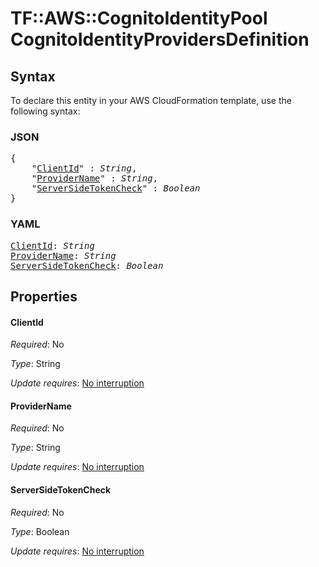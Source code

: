# TF::AWS::CognitoIdentityPool CognitoIdentityProvidersDefinition

## Syntax

To declare this entity in your AWS CloudFormation template, use the following syntax:

### JSON

<pre>
{
    "<a href="#clientid" title="ClientId">ClientId</a>" : <i>String</i>,
    "<a href="#providername" title="ProviderName">ProviderName</a>" : <i>String</i>,
    "<a href="#serversidetokencheck" title="ServerSideTokenCheck">ServerSideTokenCheck</a>" : <i>Boolean</i>
}
</pre>

### YAML

<pre>
<a href="#clientid" title="ClientId">ClientId</a>: <i>String</i>
<a href="#providername" title="ProviderName">ProviderName</a>: <i>String</i>
<a href="#serversidetokencheck" title="ServerSideTokenCheck">ServerSideTokenCheck</a>: <i>Boolean</i>
</pre>

## Properties

#### ClientId

_Required_: No

_Type_: String

_Update requires_: [No interruption](https://docs.aws.amazon.com/AWSCloudFormation/latest/UserGuide/using-cfn-updating-stacks-update-behaviors.html#update-no-interrupt)

#### ProviderName

_Required_: No

_Type_: String

_Update requires_: [No interruption](https://docs.aws.amazon.com/AWSCloudFormation/latest/UserGuide/using-cfn-updating-stacks-update-behaviors.html#update-no-interrupt)

#### ServerSideTokenCheck

_Required_: No

_Type_: Boolean

_Update requires_: [No interruption](https://docs.aws.amazon.com/AWSCloudFormation/latest/UserGuide/using-cfn-updating-stacks-update-behaviors.html#update-no-interrupt)

